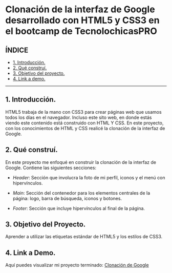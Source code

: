 # Clonación de la interfaz de Google desarrollado con HTML5 y CSS3 en el bootcamp de TecnolochicasPRO


## **ÍNDICE**

* [1. Introducción.](#)
* [2. Qué construí.](#)
* [3. Objetivo del proyecto.](#)
* [4. Link a demo.](#)

****

## 1. Introducción.

HTML5 trabaja de la mano con CSS3 para crear páginas web que usamos todos los días en el navegador. Incluso este sito web, en donde estás viendo este contenido está construido con HTML Y CSS. En este proyecto, con los conocimientos de HTML y CSS realicé la clonación de la interfaz de Google.

## 2. Qué construí.

En este proyecto me enfoqué en construir la clonación de la interfaz de Google. Contiene las siguientes secciones:

* *Header*: Sección que involucra la foto de mi perfil, iconos y el menú con hipervínculos.

* *Main*: Sección del contenedor para los elementos centrales de la página: logo, barra de búsqueda, iconos y botones.

* *Footer*: Sección que incluye hipervínculos al final de la página.

## 3. Objetivo del Proyecto.

Aprender a utilizar las etiquetas estándar de HTML5 y los estilos de CSS3.

## 4. Link a Demo.

Aquí puedes visualizar mi proyecto terminado: [Clonación de Google](#)
